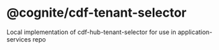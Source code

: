 # @cognite/cdf-tenant-selector

Local implementation of cdf-hub-tenant-selector for use in application-services repo

